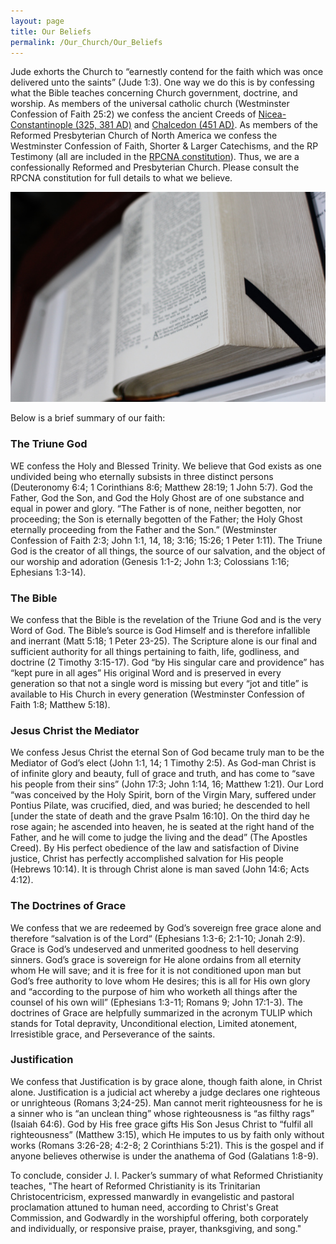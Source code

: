 ```yaml
---
layout: page
title: Our Beliefs
permalink: /Our_Church/Our_Beliefs
---
```


Jude exhorts the Church to “earnestly contend for the faith which was once delivered unto the saints” (Jude 1:3). One way we do this is by confessing what the Bible teaches concerning Church government, doctrine, and worship. As members of the universal catholic church (Westminster Confession of Faith 25:2) we confess the ancient Creeds of [Nicea-Constantinople (325, 381 AD)][1] and [Chalcedon (451 AD)][2]. As members of the Reformed Presbyterian Church of North America we confess the Westminster Confession of Faith, Shorter & Larger Catechisms, and the RP Testimony (all are included in the [RPCNA constitution][3]). Thus, we are a confessionally Reformed and Presbyterian Church. Please consult the RPCNA constitution for full details to what we believe. 

<a href="/Media/PageMedia/Our_Beliefs.jpg"><img src="/Media/PageMedia/Our_Beliefs_scaled.jpg" alt="What we believe" class="page-image page-image-right" /></a>

Below is a brief summary of our faith: 

### The Triune God

WE confess the Holy and Blessed Trinity. We believe that God exists as one undivided being who eternally subsists in three distinct persons (Deuteronomy 6:4; 1 Corinthians 8:6; Matthew 28:19; 1 John 5:7). God the Father, God the Son, and God the Holy Ghost are of one substance and equal in power and glory. “The Father is of none, neither begotten, nor proceeding; the Son is eternally begotten of the Father; the Holy Ghost eternally proceeding from the Father and the Son.” (Westminster Confession of Faith 2:3; John 1:1, 14, 18; 3:16; 15:26; 1 Peter 1:11). The Triune God is the creator of all things, the source of our salvation, and the object of our worship and adoration (Genesis 1:1-2; John 1:3; Colossians 1:16; Ephesians 1:3-14).  

### The Bible

We confess that the Bible is the revelation of the Triune God and is the very Word of God. The Bible’s source is God Himself and is therefore infallible and inerrant (Matt 5:18; 1 Peter 23-25). The Scripture alone is our final and sufficient authority for all things pertaining to faith, life, godliness, and doctrine (2 Timothy 3:15-17). God “by His singular care and providence” has “kept pure in all ages” His original Word and is preserved in every generation so that not a single word is missing but every “jot and title” is available to His Church in every generation (Westminster Confession of Faith 1:8; Matthew 5:18). 

### Jesus Christ the Mediator 

We confess Jesus Christ the eternal Son of God became truly man to be the Mediator of God’s elect (John 1:1, 14; 1 Timothy 2:5). As God-man Christ is of infinite glory and beauty, full of grace and truth, and has come to “save his people from their sins” (John 17:3; John 1:14, 16; Matthew 1:21). Our Lord “was conceived by the Holy Spirit, born of the Virgin Mary, suffered under Pontius Pilate, was crucified, died, and was buried; he descended to hell [under the state of death and the grave Psalm 16:10]. On the third day he rose again; he ascended into heaven, he is seated at the right hand of the Father, and he will come to judge the living and the dead” (The Apostles Creed). By His perfect obedience of the law and satisfaction of Divine justice, Christ has perfectly accomplished salvation for His people (Hebrews 10:14). It is through Christ alone is man saved (John 14:6; Acts 4:12). 

### The Doctrines of Grace

We confess that we are redeemed by God’s sovereign free grace alone and therefore “salvation is of the Lord“ (Ephesians 1:3-6; 2:1-10; Jonah 2:9). Grace is God’s undeserved and unmerited goodness to hell deserving sinners. God’s grace is sovereign for He alone ordains from all eternity whom He will save; and it is free for it is not conditioned upon man but God’s free authority to love whom He desires; this is all for His own glory and “according to the purpose of him who worketh all things after the counsel of his own will” (Ephesians 1:3-11; Romans 9; John 17:1-3). The doctrines of Grace are helpfully summarized in the acronym TULIP which stands for Total depravity, Unconditional election, Limited atonement, Irresistible grace, and Perseverance of the saints. 

### Justification

We confess that Justification is by grace alone, though faith alone, in Christ alone. Justification is a judicial act whereby a judge declares one righteous or unrighteous (Romans 3;24-25). Man cannot merit righteousness for he is a sinner who is “an unclean thing” whose righteousness is “as filthy rags” (Isaiah 64:6). God by His free grace gifts His Son Jesus Christ to “fulfil all righteousness” (Matthew 3:15), which He imputes to us by faith only without works (Romans 3:26-28; 4:2-8; 2 Corinthians 5:21). This is the gospel and if anyone believes otherwise is under the anathema of God (Galatians 1:8-9). 

To conclude, consider J. I. Packer’s summary of what Reformed Christianity teaches, "The heart of Reformed Christianity is its Trinitarian Christocentricism, expressed manwardly in evangelistic and pastoral proclamation attuned to human need, according to Christ's Great Commission, and Godwardly in the worshipful offering, both corporately and individually, or responsive praise, prayer, thanksgiving, and song."

[1]: https://sacred-texts.com/chr/nicene.htm
[2]: http://www.reformation.org/chalcedon_complete_text.html
[3]: https://rpcna.org/history/constitution.pdf